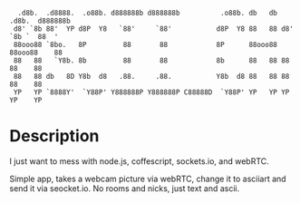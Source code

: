 ```
  .d8b.  .d8888.  .o88b. d888888b d888888b          .o88b. db   db  .d8b.  d888888b
 d8' `8b 88'  YP d8P  Y8   `88'     `88'           d8P  Y8 88   88 d8' `8b `  88  '
 88ooo88 `8bo.   8P         88       88            8P      88ooo88 88ooo88    88
 88   88   `Y8b. 8b         88       88            8b      88   88 88   88    88
 88   88 db   8D Y8b  d8   .88.     .88.           Y8b  d8 88   88 88   88    88
 YP   YP `8888Y'  `Y88P' Y888888P Y888888P C88888D  `Y88P' YP   YP YP   YP    YP
```

Description
===========

I just want to mess with node.js, coffescript, sockets.io, and webRTC.

Simple app, takes a webcam picture via webRTC, change it to asciiart and send it via seocket.io.
No rooms and nicks, just text and ascii.
